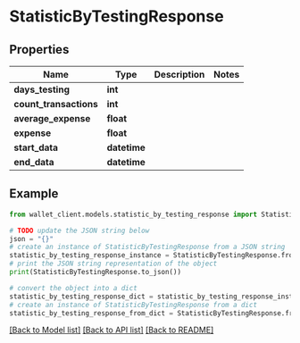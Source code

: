 # StatisticByTestingResponse


## Properties

Name | Type | Description | Notes
------------ | ------------- | ------------- | -------------
**days_testing** | **int** |  | 
**count_transactions** | **int** |  | 
**average_expense** | **float** |  | 
**expense** | **float** |  | 
**start_data** | **datetime** |  | 
**end_data** | **datetime** |  | 

## Example

```python
from wallet_client.models.statistic_by_testing_response import StatisticByTestingResponse

# TODO update the JSON string below
json = "{}"
# create an instance of StatisticByTestingResponse from a JSON string
statistic_by_testing_response_instance = StatisticByTestingResponse.from_json(json)
# print the JSON string representation of the object
print(StatisticByTestingResponse.to_json())

# convert the object into a dict
statistic_by_testing_response_dict = statistic_by_testing_response_instance.to_dict()
# create an instance of StatisticByTestingResponse from a dict
statistic_by_testing_response_from_dict = StatisticByTestingResponse.from_dict(statistic_by_testing_response_dict)
```
[[Back to Model list]](../README.md#documentation-for-models) [[Back to API list]](../README.md#documentation-for-api-endpoints) [[Back to README]](../README.md)



